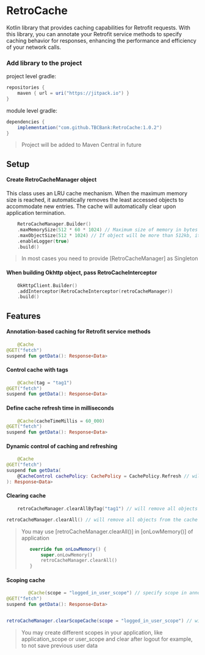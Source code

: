# RetroCache

Kotlin library that provides caching capabilities for Retrofit requests. With this library, you can
annotate your Retrofit service methods to specify caching behavior for responses, enhancing the
performance and efficiency of your network calls.

### Add library to the project

project level gradle:

```gradle
repositories {
    maven { url = uri("https://jitpack.io") }
}
```

module level gradle:

```gradle
dependencies {
    implementation("com.github.TBCBank:RetroCache:1.0.2")
}
```

> Project will be added to Maven Central in future

## Setup

#### Create RetroCacheManager object

This class uses an LRU cache mechanism. When the maximum memory size is reached, it automatically
removes the least accessed objects to accommodate new entries.
The cache will automatically clear upon application termination.

```kotlin
    RetroCacheManager.Builder()
    .maxMemorySize(512 * 60 * 1024) // Maximum size of memory in bytes
    .maxObjectSize(512 * 1024) // If object will be more than 512kb, it won't be added to the cache
    .enableLogger(true)
    .build()
```

> In most cases you need to provide [RetroCacheManager] as Singleton

#### When building Okhttp object, pass RetroCacheInterceptor

```kotlin
    OkHttpClient.Builder()
    .addInterceptor(RetroCacheInterceptor(retroCacheManager))
    .build()
```

## Features

#### Annotation-based caching for Retrofit service methods

```kotlin
    @Cache
@GET("fetch")
suspend fun getData(): Response<Data>
```

#### Control cache with tags

```kotlin
    @Cache(tag = "tag1")
@GET("fetch")
suspend fun getData(): Response<Data>
```

#### Define cache refresh time in milliseconds

```kotlin
    @Cache(cacheTimeMillis = 60_000)
@GET("fetch")
suspend fun getData(): Response<Data>
```

#### Dynamic control of caching and refreshing

```kotlin
    @Cache
@GET("fetch")
suspend fun getData(
    @CacheControl cachePolicy: CachePolicy = CachePolicy.Refresh // will refresh data
): Response<Data>
```

#### Clearing cache

```kotlin
    retroCacheManager.clearAllByTag("tag1") // will remove all objects with corresponding tag

retroCacheManager.clearAll() // will remove all objects from the cache
```

> You may use [retroCacheManager.clearAll()] in [onLowMemory()] of application
> ```kotlin
>    override fun onLowMemory() {
>        super.onLowMemory()
>        retroCacheManager.clearAll()
>    }
>```

#### Scoping cache

```kotlin
        @Cache(scope = "logged_in_user_scope") // specify scope in annotation
@GET("fetch")
suspend fun getData(): Response<Data>


retroCacheManager.clearScopeCache(scope = "logged_in_user_scope") // will remove all objects which are in "logged_in_user_scope" scope
```

> You may create different scopes in your application, like application_scope or user_scope 
> and clear after logout for example, to not save previous user data
